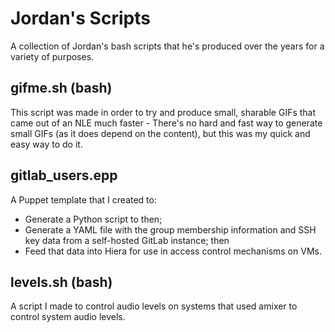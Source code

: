 # Jordan's Scripts
A collection of Jordan's bash scripts that he's produced over the years for a
variety of purposes.

## gifme.sh (bash)
This script was made in order to try and produce small, sharable GIFs that came
out of an NLE much faster - There's no hard and fast way to generate small GIFs
(as it does depend on the content), but this was my quick and easy way to do it.

## gitlab_users.epp
A Puppet template that I created to:

* Generate a Python script to then;
* Generate a YAML file with the group membership information and SSH key data
from a self-hosted GitLab instance; then
* Feed that data into Hiera for use in access control mechanisms on VMs.

## levels.sh (bash)
A script I made to control audio levels on systems that used amixer to control
system audio levels.